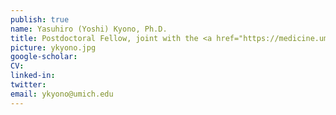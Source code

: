 ```yaml
---
publish: true
name: Yasuhiro (Yoshi) Kyono, Ph.D.
title: Postdoctoral Fellow, joint with the <a href="https://medicine.umich.edu/dept/human-genetics/jacob-kitzman-phd" target='_blank'>Jacob Kitzman Lab</a>
picture: ykyono.jpg
google-scholar: 
CV:
linked-in: 
twitter:
email: ykyono@umich.edu
---
```

